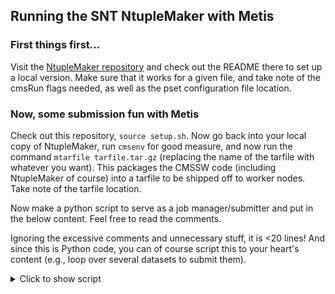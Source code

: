 ## Running the SNT NtupleMaker with Metis

### First things first...
Visit the [NtupleMaker repository](https://github.com/cmstas/NtupleMaker) and check out the README there to set up a local version. Make sure that it works for a given file, and take note of the cmsRun flags needed, as well as the pset configuration file location.

### Now, some submission fun with Metis
Check out this repository, `source setup.sh`. Now go back into your local copy of NtupleMaker, run `cmsenv` for good measure, and now run the command
`mtarfile tarfile.tar.gz` (replacing the name of the tarfile with whatever you want). This packages the CMSSW code (including NtupleMaker of course)
into a tarfile to be shipped off to worker nodes. Take note of the tarfile location.

Now make a python script to serve as a job manager/submitter and put in the below content.
Feel free to read the comments.

Ignoring the excessive comments and unnecessary stuff, it is <20 lines! And since this is Python code,
you can of course script this to your heart's content (e.g., loop over several datasets to submit them).
<details>
<summary>Click to show script</summary>

```python
from metis.Sample import DBSSample
from metis.CMSSWTask import CMSSWTask
from metis.StatsParser import StatsParser

def main():

    # Metis has the concept of a Task object and a Sample object
    # A Task object operates on a single Sample object in the way you'd expect
    task = CMSSWTask(
            # A DBSSample object takes a dataset name and queries DBS to get file names and event counts
            sample = DBSSample(dataset="/ZeroBias6/Run2017A-PromptReco-v2/MINIAOD"),
            # Is the dataset "open"? For datasets that are still accumulating files,
            # set this to True to requery the filelist every time and pick up new ones.
            # When the dataset is complete, set it back to False (the default) to flush
            # remaining files.
            open_dataset = False,
            # What should the output file name be?
            output_name = "merged_ntuple.root",
            # You can specify the number of events per output (or the number of 
            # input files per output file: `files_per_output`)
            events_per_output = 450e3,
            # Specify a unique submission tag for bookkeeping
            tag = "testv1",
            # Put in the pset I told you to note above
            pset = "pset_test.py",
            # Put in the *full path* to the tarfile made previously
            tarfile = "/nfs-7/userdata/libCMS3/lib_CMS4_V00-00-03_workaround.tar.gz",
            # Not really needed - just used for optimizations for central SNT ntuple production
            # E.g., if an ntuple is data, don't compute the sum of weights (genweights) when a job finishes
            is_data = True,
            # Put in the cmsRun arguments I told you to note above (or empty if none)
            pset_args = "data=True prompt=True",
            # Next two are self-explanatory (this scram_arch value is the default)
            cmssw_version = "CMSSW_9_2_1",
            scram_arch = "slc6_amd64_gcc530",

    )
    
    # Do pretty much everything
    #  - get list of files (or new files that have appeared)
    #  - chunk inputs to construct outputs
    #  - submit jobs to condor
    #  - resubmit jobs that fail
    task.process()

    # Get a nice json summary of files, event counts, 
    # condor job resubmissions, log file locations, etc.
    # and push it to a web area (with dashboard goodies)
    StatsParser(data=total_summary, webdir="~/public_html/dump/metis_test/").do()

if __name__ == "__main__":

    # Do stuff, sleep, do stuff, sleep, etc.
    for i in range(100):
        main()

        # 1 hr power nap so we wake up refreshed
        # and ready to process some more data
        time.sleep(1.*3600)

        # Since everything is backed up, totally OK to Ctrl+C and pick up later
```

</details>



